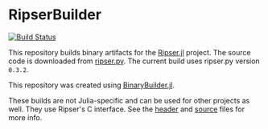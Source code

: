 # RipserBuilder
[![Build Status](https://travis-ci.com/mtsch/RipserBuilder.svg?branch=master)](https://travis-ci.com/mtsch/RipserBuilder)

This repository builds binary artifacts for the [Ripser.jl](https://github.com/mtsch/Ripser.jl)
project. The source code is downloaded from
[ripser.py](https://github.com/scikit-tda/ripser.py). The current build uses ripser.py
version `0.3.2`.

This repository was created using
[BinaryBuilder.jl](https://github.com/JuliaPackaging/BinaryBuilder.jl).

These builds are not Julia-specific and can be used for other projects as well. They use
Ripser's C interface. See the
[header](https://github.com/scikit-tda/ripser.py/blob/master/ripser/ripser.h) and
[source](https://github.com/scikit-tda/ripser.py/blob/master/ripser/ripser.cpp) files for
more info.
